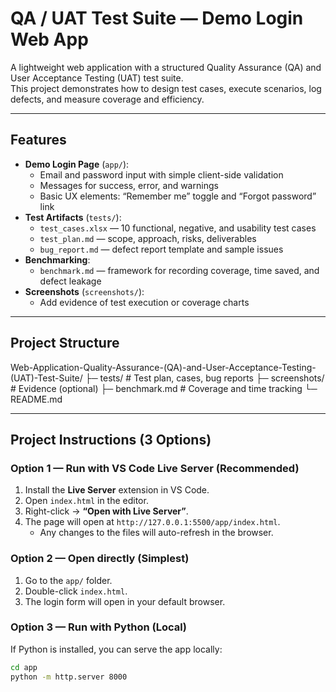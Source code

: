 # QA / UAT Test Suite — Demo Login Web App

A lightweight web application with a structured Quality Assurance (QA) and User Acceptance Testing (UAT) test suite.  
This project demonstrates how to design test cases, execute scenarios, log defects, and measure coverage and efficiency.

---

## Features
- **Demo Login Page** (`app/`):
  - Email and password input with simple client-side validation
  - Messages for success, error, and warnings
  - Basic UX elements: “Remember me” toggle and “Forgot password” link
- **Test Artifacts** (`tests/`):
  - `test_cases.xlsx` — 10 functional, negative, and usability test cases
  - `test_plan.md` — scope, approach, risks, deliverables
  - `bug_report.md` — defect report template and sample issues
- **Benchmarking**:
  - `benchmark.md` — framework for recording coverage, time saved, and defect leakage
- **Screenshots** (`screenshots/`):
  - Add evidence of test execution or coverage charts

---

## Project Structure
Web-Application-Quality-Assurance-(QA)-and-User-Acceptance-Testing-(UAT)-Test-Suite/
├─ tests/              # Test plan, cases, bug reports
├─ screenshots/        # Evidence (optional)
├─ benchmark.md        # Coverage and time tracking
└─ README.md

---

## Project Instructions (3 Options)

### Option 1 — Run with VS Code Live Server (Recommended)
1. Install the **Live Server** extension in VS Code.  
2. Open `index.html` in the editor.  
3. Right-click → **“Open with Live Server”**.  
4. The page will open at `http://127.0.0.1:5500/app/index.html`.  
   - Any changes to the files will auto-refresh in the browser.  

### Option 2 — Open directly (Simplest)
1. Go to the `app/` folder.  
2. Double-click `index.html`.  
3. The login form will open in your default browser.  

### Option 3 — Run with Python (Local)
If Python is installed, you can serve the app locally:
```bash
cd app
python -m http.server 8000